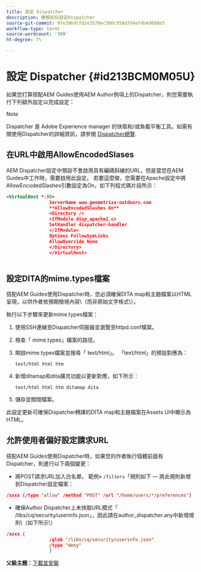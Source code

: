```yaml
---
title: 設定 Dispatcher
description: 瞭解如何設定Dispatcher
source-git-commit: 9fe396dcfd2e3570ec386c958d7d4efdb4d608e5
workflow-type: tm+mt
source-wordcount: '309'
ht-degree: 7%

---
```



# 設定 Dispatcher {#id213BCM0M05U}

如果您打算搭配AEM Guides使用AEM Author例項上的Dispatcher，則您需要執行下列額外設定以完成設定：

>[!NOTE]
>
> Dispatcher 是 Adobe Experience manager 的快取和/或負載平衡工具。如需有關使用Dispatcher的詳細資訊，請參閱 [Dispatcher總覽](https://experienceleague.adobe.com/docs/experience-manager-dispatcher/using/dispatcher.html?lang=zh-Hant).

## 在URL中啟用AllowEncodedSlases

AEM Dispatcher設定中預設不會啟用具有編碼斜線的URL，但是當您在AEM Guides中工作時，需要啟用此設定。 若要這麼做，您需要在Apache設定中將AllowEncodedSlashes引數設定為On，如下列程式碼片段所示：

```XML
<VirtualHost *:80>
                ServerName www.geometrixx-outdoors.com
                **AllowEncodedSlashes On**
                <Directory />
                <IfModule disp_apache2.c>
                SetHandler dispatcher-handler
                </IfModule>
                Options FollowSymLinks
                AllowOverride None
                </Directory>
                </VirtualHost>
            
```

## 設定DITA的mime.types檔案

搭配AEM Guides使用Dispatcher時，您必須確保DITA map和主題檔案以HTML呈現，以供作者依預期檢視內容\（而非原始文字格式\）。

執行以下步驟來更新mime.types檔案：

1. 使用SSH連線至Dispatcher伺服器並瀏覽至httpd.conf檔案。

1. 檢查「 mime.types」檔案的路徑。

1. 開啟mime.types檔案並搜尋「 text/html」。 「text/html」的預設對應為：

   `text/html html htm`

1. 新增ditamap和dita擴充功能以更新對應，如下所示：

   `text/html html htm ditamap dita`

1. 儲存並關閉檔案。


此設定更新可確保Dispatcher轉譯的DITA map和主題檔案在Assets UI中顯示為HTML。

## 允許使用者偏好設定請求URL

搭配AEM Guides使用Dispatcher時，如果您的作者執行個體前面有Dispatcher，則進行以下兩個變更：

- 將POST請求URL加入白名單。 範例» `/filters`「規則如下 — 將此規則新增到Dispatcher設定檔案：

```json
/xxxx {/type "allow" /method "POST" /url "/home/users/*/preferences"}
```

- 確保Author Dispatcher上未快取URL模式「 /libs/cq/security/userinfo.json」，因此請在author\_dispatcher.any中新增規則\（如下所示\）

```json
/xxxx {
                /glob "/libs/cq/security/userinfo.json"
                /type "deny"
                }
```

**父級主題：**[&#x200B;下載並安裝](download-install.md)

